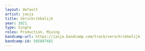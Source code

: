 ```yaml
---
layout: default
artist: jasja
title: Verschrikkelijk
year: 2021
type: Single
roles: Production, Mixing
bandcamp-url: https://jasja.bandcamp.com/track/verschrikkelijk
bandcamp-id: 585887481
---
```

